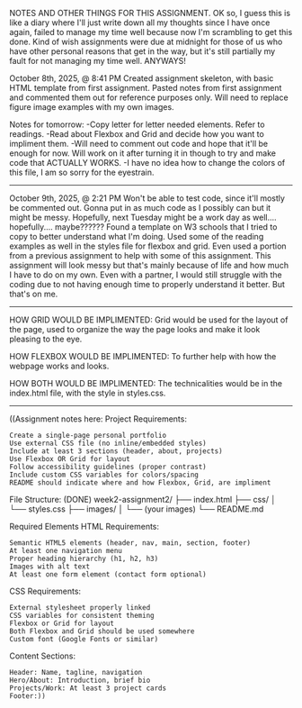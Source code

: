 NOTES AND OTHER THINGS FOR THIS ASSIGNMENT.
OK so, I guess this is like a diary where I'll just write down all my thoughts since I have once again, failed to manage my time well because now I'm scrambling to get this done.
Kind of wish assignments were due at midnight for those of us who have other personal reasons that get in the way, but it's still partially my fault for not managing my time well.
ANYWAYS! 

October 8th, 2025, @ 8:41 PM
Created assignment skeleton, with basic HTML template from first assignment.
Pasted notes from first assignment and commented them out for reference purposes only.
Will need to replace figure image examples with my own images.

Notes for tomorrow: 
-Copy letter for letter needed elements. Refer to readings.
-Read about Flexbox and Grid and decide how you want to impliment them.
-Will need to comment out code and hope that it'll be enough for now. Will work on it after turning it in though to try and make code that ACTUALLY WORKS.
-I have no idea how to change the colors of this file, I am so sorry for the eyestrain.

-------------------------------------------------------------------------------
October 9th, 2025, @ 2:21 PM
Won't be able to test code, since it'll mostly be commented out.
Gonna put in as much code as I possibly can but it might be messy.
Hopefully, next Tuesday might be a work day as well.... hopefully.... maybe??????
Found a template on W3 schools that I tried to copy to better understand what I'm doing. Used some of the reading examples as well in the styles file for flexbox and grid. Even used a portion from a previous assignment to help with some of this assignment.
This assignment will look messy but that's mainly because of life and how much I have to do on my own. Even with a partner, I would still struggle with the coding due to not having enough time to properly understand it better. But that's on me.

---------------------------------------------------------------------------------
HOW GRID WOULD BE IMPLIMENTED: Grid would be used for the layout of the page, used to organize the way the page looks and make it look pleasing to the eye.

HOW FLEXBOX WOULD BE IMPLIMENTED: To further help with how the webpage works and looks.

HOW BOTH WOULD BE IMPLIMENTED: The technicalities would be in the index.html file, with the style in styles.css.

----------------------------------------------------------------------------------
((Assignment notes here: 
Project Requirements:

    Create a single-page personal portfolio
    Use external CSS file (no inline/embedded styles)
    Include at least 3 sections (header, about, projects)
    Use Flexbox OR Grid for layout
    Follow accessibility guidelines (proper contrast)
    Include custom CSS variables for colors/spacing
    README should indicate where and how Flexbox, Grid, are impliment

File Structure: (DONE)
week2-assignment2/
├── index.html
├── css/
│ └── styles.css
├── images/
│ └── (your images)
└── README.md 

Required Elements
HTML Requirements:

    Semantic HTML5 elements (header, nav, main, section, footer)
    At least one navigation menu
    Proper heading hierarchy (h1, h2, h3)
    Images with alt text
    At least one form element (contact form optional)

CSS Requirements:

    External stylesheet properly linked
    CSS variables for consistent theming
    Flexbox or Grid for layout
    Both Flexbox and Grid should be used somewhere
    Custom font (Google Fonts or similar)

Content Sections:

    Header: Name, tagline, navigation
    Hero/About: Introduction, brief bio
    Projects/Work: At least 3 project cards
    Footer:))

